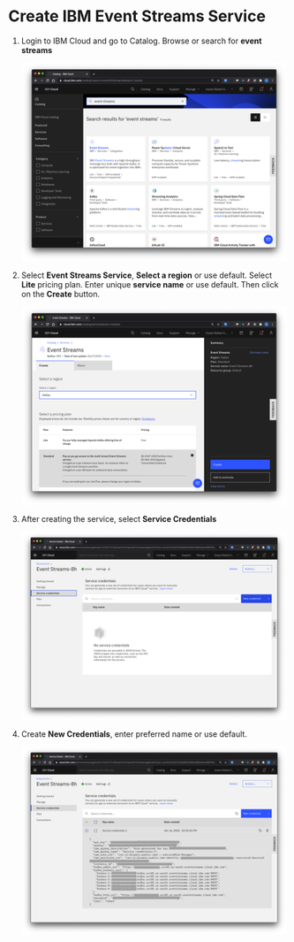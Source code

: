 # Create IBM Event Streams Service

1. Login to IBM Cloud and go to Catalog. Browse or search for **event streams**

    ![catalog](images/catalog.png)

2. Select **Event Streams Service**, **Select a region** or use default.  Select **Lite** pricing plan.  Enter unique **service name** or use default. Then click on the **Create** button.

    ![create](images/create.png)

3. After creating the service, select **Service Credentials**

    ![service credentials](images/service_credential.png)

4. Create **New Credentials**, enter preferred name or use default. 

    ![credentials](images/credentials_show.png)

